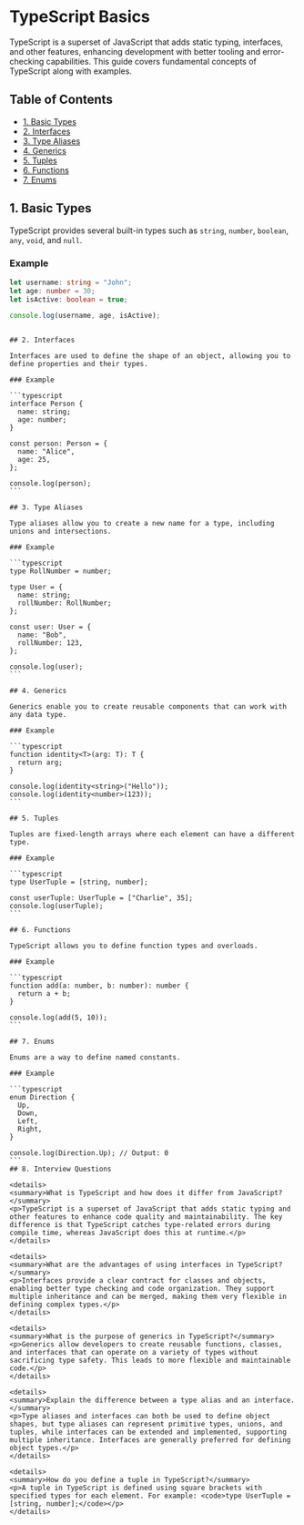 # TypeScript Basics

TypeScript is a superset of JavaScript that adds static typing, interfaces, and other features, enhancing development with better tooling and error-checking capabilities. This guide covers fundamental concepts of TypeScript along with examples.

## Table of Contents

- [1. Basic Types](#1-basic-types)
- [2. Interfaces](#2-interfaces)
- [3. Type Aliases](#3-type-aliases)
- [4. Generics](#4-generics)
- [5. Tuples](#5-tuples)
- [6. Functions](#6-functions)
- [7. Enums](#7-enums)

## 1. Basic Types

TypeScript provides several built-in types such as `string`, `number`, `boolean`, `any`, `void`, and `null`.

### Example

```typescript
let username: string = "John";
let age: number = 30;
let isActive: boolean = true;

console.log(username, age, isActive);
```

````

## 2. Interfaces

Interfaces are used to define the shape of an object, allowing you to define properties and their types.

### Example

```typescript
interface Person {
  name: string;
  age: number;
}

const person: Person = {
  name: "Alice",
  age: 25,
};

console.log(person);
```

## 3. Type Aliases

Type aliases allow you to create a new name for a type, including unions and intersections.

### Example

```typescript
type RollNumber = number;

type User = {
  name: string;
  rollNumber: RollNumber;
};

const user: User = {
  name: "Bob",
  rollNumber: 123,
};

console.log(user);
```

## 4. Generics

Generics enable you to create reusable components that can work with any data type.

### Example

```typescript
function identity<T>(arg: T): T {
  return arg;
}

console.log(identity<string>("Hello"));
console.log(identity<number>(123));
```

## 5. Tuples

Tuples are fixed-length arrays where each element can have a different type.

### Example

```typescript
type UserTuple = [string, number];

const userTuple: UserTuple = ["Charlie", 35];
console.log(userTuple);
```

## 6. Functions

TypeScript allows you to define function types and overloads.

### Example

```typescript
function add(a: number, b: number): number {
  return a + b;
}

console.log(add(5, 10));
```

## 7. Enums

Enums are a way to define named constants.

### Example

```typescript
enum Direction {
  Up,
  Down,
  Left,
  Right,
}

console.log(Direction.Up); // Output: 0
```
## 8. Interview Questions

<details>
<summary>What is TypeScript and how does it differ from JavaScript?</summary>
<p>TypeScript is a superset of JavaScript that adds static typing and other features to enhance code quality and maintainability. The key difference is that TypeScript catches type-related errors during compile time, whereas JavaScript does this at runtime.</p>
</details>

<details>
<summary>What are the advantages of using interfaces in TypeScript?</summary>
<p>Interfaces provide a clear contract for classes and objects, enabling better type checking and code organization. They support multiple inheritance and can be merged, making them very flexible in defining complex types.</p>
</details>

<details>
<summary>What is the purpose of generics in TypeScript?</summary>
<p>Generics allow developers to create reusable functions, classes, and interfaces that can operate on a variety of types without sacrificing type safety. This leads to more flexible and maintainable code.</p>
</details>

<details>
<summary>Explain the difference between a type alias and an interface.</summary>
<p>Type aliases and interfaces can both be used to define object shapes, but type aliases can represent primitive types, unions, and tuples, while interfaces can be extended and implemented, supporting multiple inheritance. Interfaces are generally preferred for defining object types.</p>
</details>

<details>
<summary>How do you define a tuple in TypeScript?</summary>
<p>A tuple in TypeScript is defined using square brackets with specified types for each element. For example: <code>type UserTuple = [string, number];</code></p>
</details>

````
